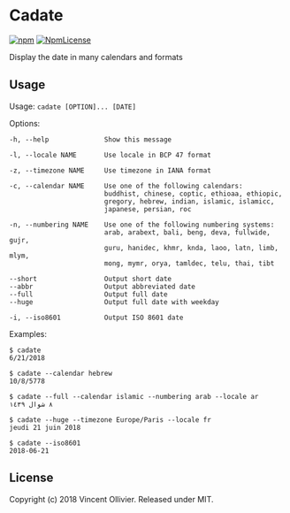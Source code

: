 Cadate
======

[![npm](https://img.shields.io/npm/v/cadate.svg)](https://www.npmjs.com/package/cadate)
[![NpmLicense](https://img.shields.io/npm/l/cadate.svg)](https://github.com/vinc/cadate/blob/master/LICENSE)

Display the date in many calendars and formats


Usage
-----

Usage: `cadate [OPTION]... [DATE]`

Options:

    -h, --help              Show this message

    -l, --locale NAME       Use locale in BCP 47 format

    -z, --timezone NAME     Use timezone in IANA format

    -c, --calendar NAME     Use one of the following calendars:
                            buddhist, chinese, coptic, ethioaa, ethiopic,
                            gregory, hebrew, indian, islamic, islamicc,
                            japanese, persian, roc

    -n, --numbering NAME    Use one of the following numbering systems:
                            arab, arabext, bali, beng, deva, fullwide, gujr,
                            guru, hanidec, khmr, knda, laoo, latn, limb, mlym,
                            mong, mymr, orya, tamldec, telu, thai, tibt

    --short                 Output short date
    --abbr                  Output abbreviated date
    --full                  Output full date
    --huge                  Output full date with weekday

    -i, --iso8601           Output ISO 8601 date

Examples:

    $ cadate
    6/21/2018

    $ cadate --calendar hebrew
    10/8/5778

    $ cadate --full --calendar islamic --numbering arab --locale ar
    ٨ شوال ١٤٣٩

    $ cadate --huge --timezone Europe/Paris --locale fr
    jeudi 21 juin 2018

    $ cadate --iso8601
    2018-06-21


License
-------

Copyright (c) 2018 Vincent Ollivier. Released under MIT.
